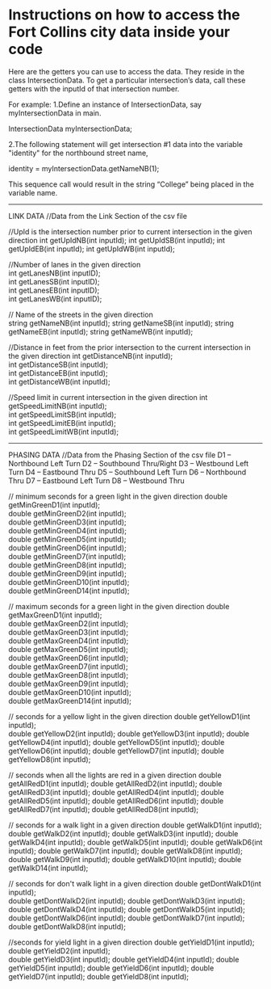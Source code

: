 # Instructions on how to access the Fort Collins city data inside your code

Here are the getters you can use to access the data.  They reside in the class IntersectionData.  To get a particular intersection’s data, call these getters with the inputId of that intersection number.

For example: 
1.Define an instance of IntersectionData, say myIntersectionData in main.

  IntersectionData myIntersectionData;

2.The following statement will get intersection #1 data into the variable "identity" for the northbound street name, 

  identity = myIntersectionData.getNameNB(1);
  
This sequence call would result in the string “College” being placed in the variable name.

------------------
LINK DATA 
//Data from the Link Section of the csv file

//UpId is the intersection number prior to current intersection in the given direction
int getUpIdNB(int inputId);
int getUpIdSB(int inputId);
int getUpIdEB(int inputId);
int getUpIdWB(int inputId);

//Number of lanes in the given direction	
	int getLanesNB(int inputID);	
	int getLanesSB(int inputID);	
	int getLanesEB(int inputID);			
	int getLanesWB(int inputID);	

// Name of the streets in the given direction	
  string getNameNB(int inputId);
	string getNameSB(int inputId);
	string getNameEB(int inputId);
	string getNameWB(int inputId);

//Distance in feet from the prior intersection to the current intersection in the given direction
	int getDistanceNB(int inputId);		
	int getDistanceSB(int inputId);		
	int getDistanceEB(int inputId);		
	int getDistanceWB(int inputId);

//Speed limit in current intersection in the given direction
	int getSpeedLimitNB(int inputId);		
	int getSpeedLimitSB(int inputId);		
	int getSpeedLimitEB(int inputId);		
	int getSpeedLimitWB(int inputId);		

-------------------
PHASING DATA
//Data from the Phasing Section of the csv file
  D1 – Northbound Left Turn
	D2 – Southbound Thru/Right
	D3 – Westbound Left Turn
	D4 – Eastbound Thru
	D5 – Southbound Left Turn
	D6 – Northbound Thru
	D7 – Eastbound Left Turn
	D8 – Westbound Thru

// minimum seconds for a green light in the given direction
	double getMinGreenD1(int inputId);			
	double getMinGreenD2(int inputId);			
	double getMinGreenD3(int inputId);			
	double getMinGreenD4(int inputId);			
	double getMinGreenD5(int inputId);			
	double getMinGreenD6(int inputId);			
	double getMinGreenD7(int inputId);			
	double getMinGreenD8(int inputId);			
	double getMinGreenD9(int inputId);			
	double getMinGreenD10(int inputId);			
	double getMinGreenD14(int inputId);			

// maximum seconds for a green light in the given direction
  double getMaxGreenD1(int inputId);			
	double getMaxGreenD2(int inputId);			
	double getMaxGreenD3(int inputId);			 
	double getMaxGreenD4(int inputId);			
	double getMaxGreenD5(int inputId);			
	double getMaxGreenD6(int inputId);			
	double getMaxGreenD7(int inputId);			
	double getMaxGreenD8(int inputId);			
	double getMaxGreenD9(int inputId);			
	double getMaxGreenD10(int inputId);			
	double getMaxGreenD14(int inputId);			

// seconds for a yellow light in the given direction
	double getYellowD1(int inputId);			
	double getYellowD2(int inputId);
	double getYellowD3(int inputId);
	double getYellowD4(int inputId);
	double getYellowD5(int inputId);
	double getYellowD6(int inputId);
	double getYellowD7(int inputId);
	double getYellowD8(int inputId);

// seconds when all the lights are red in a given direction
	double getAllRedD1(int inputId);
	double getAllRedD2(int inputId);
	double getAllRedD3(int inputId);
	double getAllRedD4(int inputId);
	double getAllRedD5(int inputId);
	double getAllRedD6(int inputId);
	double getAllRedD7(int inputId);
	double getAllRedD8(int inputId);

// seconds for a walk light in a given direction
  double getWalkD1(int inputId);				
	double getWalkD2(int inputId); 
	double getWalkD3(int inputId); 
	double getWalkD4(int inputId); 
	double getWalkD5(int inputId); 
	double getWalkD6(int inputId);
	double getWalkD7(int inputId); 
	double getWalkD8(int inputId); 
	double getWalkD9(int inputId); 
	double getWalkD10(int inputId); 
	double getWalkD14(int inputId); 

// seconds for don't walk light in a given direction
	double getDontWalkD1(int inputId);			
	double getDontWalkD2(int inputId);
	double getDontWalkD3(int inputId);
	double getDontWalkD4(int inputId);
	double getDontWalkD5(int inputId);
	double getDontWalkD6(int inputId);
	double getDontWalkD7(int inputId);
	double getDontWalkD8(int inputId);

//seconds for  yield light in a given direction
	double getYieldD1(int inputId);			
	double getYieldD2(int inputId);			
	double getYieldD3(int inputId);
	double getYieldD4(int inputId);	
	double getYieldD5(int inputId);
	double getYieldD6(int inputId);
	double getYieldD7(int inputId);
	double getYieldD8(int inputId);  
